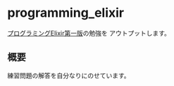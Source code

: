 # programming_elixir
[プログラミングElixir第一版](https://www.amazon.co.jp/%E3%83%97%E3%83%AD%E3%82%B0%E3%83%A9%E3%83%9F%E3%83%B3%E3%82%B0Elixir-Dave-Thomas/dp/4274219151/ref=sr_1_8?__mk_ja_JP=%E3%82%AB%E3%82%BF%E3%82%AB%E3%83%8A&crid=MZ9K738FF7UQ&dchild=1&keywords=elixir+programming&qid=1616332206&sprefix=elixir+p%2Caps%2C285&sr=8-8)の勉強を
アウトプットします。

## 概要
練習問題の解答を自分なりにのせています。
